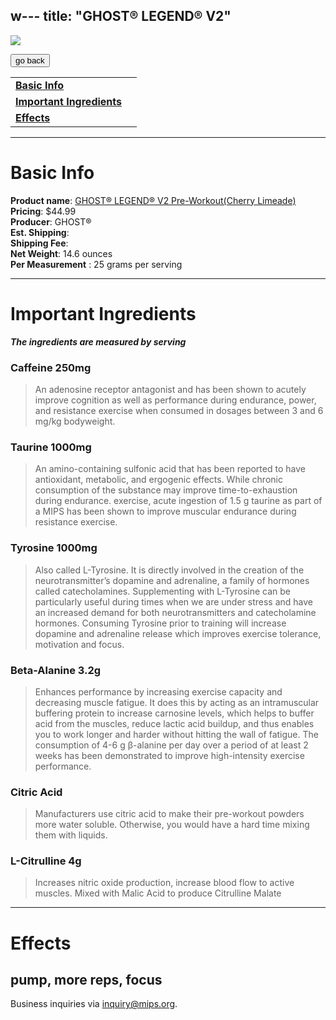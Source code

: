 w---
title: "GHOST® LEGEND® V2"
---

![](/images/ghost-legend-v2-pre-workout.jpg)

<form>
 <input type="button" value="go back" onclick="history.back()">
</form>

|  |  |
| ----- | -------- |
| [**Basic Info**](#basic-info)    |
| [**Important Ingredients**](#important-ingredients)  |
| [**Effects**](#effects)  |

---
Basic Info
=============
**Product name**: [GHOST® LEGEND® V2 Pre-Workout(Cherry Limeade)](https://www.gnc.com/new-arrivals-shop-all/527973.html?mrkgadid=&mrkgcl=1098&mrkgen=&mrkgbflag=&mrkgcat=&acctid=21700000001526007&&dskeywordid=92700057937791656&lid=92700057937791656&ds_s_kwgid=58700006417899872&ds_s_inventory_feed_id=97700000003618928&dsproductgroupid=317461650145&product_id=527973&merchid=1418768&prodctry=US&prodlang=en&channel=online&storeid=%7Bproduct_store_id%7D&device=c&network=u&matchtype=&locationid=%7Bloc_phyiscal_ms%7D&creative=472640341132&targetid=pla-317461650145&campaignid=11357099411&adgroupid=111332759517&gclid=CjwKCAjwi9-HBhACEiwAPzUhHMZX76D_X13syH7UvHhljH-EEiFQpJE63OWBtH2LUZVj8R6sWsBjaxoCoE0QAvD_BwE&gclsrc=aw.ds) \
**Pricing**: $44.99 \
**Producer**: GHOST® \
**Est. Shipping**: \
**Shipping Fee**: \
**Net Weight**: 14.6 ounces \
**Per Measurement** : 25 grams per serving

---

Important Ingredients
=============
***The ingredients are measured by serving***

### **Caffeine 250mg**
>  An adenosine receptor antagonist and has been shown to acutely improve cognition as well as performance during endurance, power, and resistance exercise when consumed in dosages between 3 and 6 mg/kg bodyweight.

### **Taurine 1000mg**
> An amino-containing sulfonic acid that has been reported to have antioxidant, metabolic, and ergogenic effects. While chronic consumption of the substance may improve time-to-exhaustion during endurance. exercise, acute ingestion of 1.5 g taurine as part of a MIPS has been shown to improve muscular endurance during resistance exercise. 

### **Tyrosine 1000mg**
> Also called L-Tyrosine. It is directly involved in the creation of the neurotransmitter’s dopamine and adrenaline, a family of hormones called catecholamines. Supplementing with L-Tyrosine can be particularly useful during times when we are under stress and have an increased demand for both neurotransmitters and catecholamine hormones. Consuming Tyrosine prior to training will increase dopamine and adrenaline release which improves exercise tolerance, motivation and focus.

### Beta-Alanine 3.2g
> Enhances performance by increasing exercise capacity and decreasing muscle fatigue. It does this by acting as an intramuscular buffering protein to increase carnosine levels, which helps to buffer acid from the muscles, reduce lactic acid buildup, and thus enables you to work longer and harder without hitting the wall of fatigue. The consumption of 4-6 g β-alanine per day over a period of at least 2 weeks has been demonstrated to improve high-intensity exercise performance.

### **Citric Acid**
> Manufacturers use citric acid to make their pre-workout powders more water soluble. Otherwise, you would have a hard time mixing them with liquids.

### **L-Citrulline 4g**
>  Increases nitric oxide production, increase blood flow to active muscles. Mixed with Malic Acid to produce Citrulline Malate


---
Effects
=============
pump, more reps, focus
---
Business inquiries via inquiry@mips.org.
